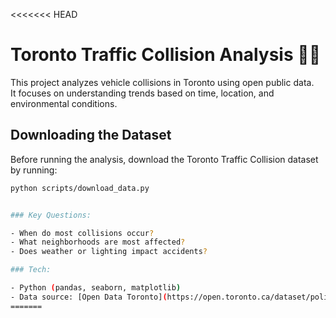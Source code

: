 <<<<<<< HEAD

# Toronto Traffic Collision Analysis 🚗💥

This project analyzes vehicle collisions in Toronto using open public data.  
It focuses on understanding trends based on time, location, and environmental conditions.

## Downloading the Dataset

Before running the analysis, download the Toronto Traffic Collision dataset by running:

```bash
python scripts/download_data.py


### Key Questions:

- When do most collisions occur?
- What neighborhoods are most affected?
- Does weather or lighting impact accidents?

### Tech:

- Python (pandas, seaborn, matplotlib)
- Data source: [Open Data Toronto](https://open.toronto.ca/dataset/police-annual-statistical-report-traffic-collisions/)
=======

```
